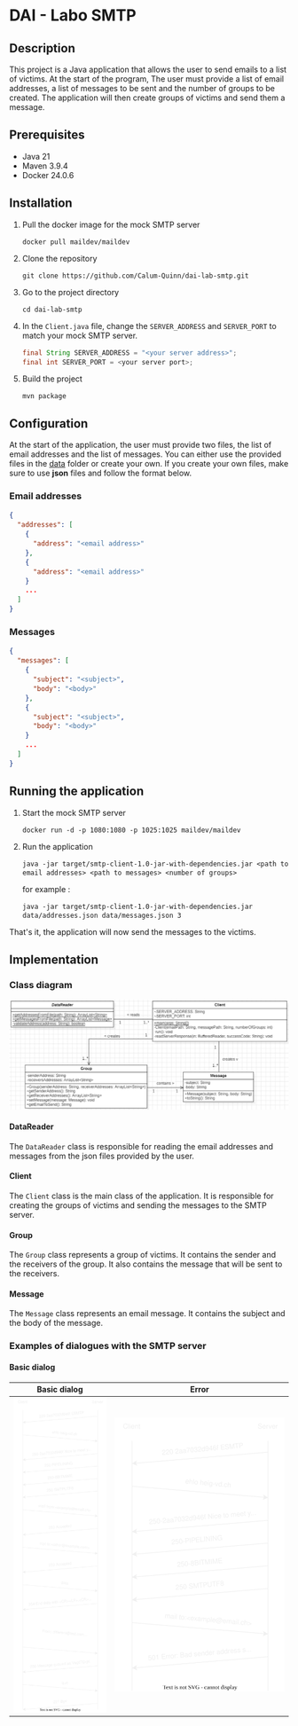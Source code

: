 # DAI - Labo SMTP

## Description

This project is a Java application that allows the user to send emails to a list of victims. At the start of the
program, The user must provide a list of email addresses, a list of messages to be sent and the number of groups to be
created. The application will then create groups of victims and send them a message.

## Prerequisites

- Java 21
- Maven 3.9.4
- Docker 24.0.6

## Installation

1. Pull the docker image for the mock SMTP server

    ```shell
    docker pull maildev/maildev
    ```

2. Clone the repository

    ```shell
    git clone https://github.com/Calum-Quinn/dai-lab-smtp.git
    ```

3. Go to the project directory

    ```shell
    cd dai-lab-smtp
    ```

4. In the `Client.java` file, change the `SERVER_ADDRESS` and `SERVER_PORT` to match your mock SMTP server.

    ```java
    final String SERVER_ADDRESS = "<your server address>";
    final int SERVER_PORT = <your server port>;
    ```

5. Build the project
    ```shell
    mvn package
    ```

## Configuration

At the start of the application, the user must provide two files, the list of email addresses and the list of messages.
You can either use the provided files in the [data](./data) folder or create your own. If you create your own files,
make sure to use
**json** files and follow the format below.

### Email addresses

```json
{
  "addresses": [
    {
      "address": "<email address>"
    },
    {
      "address": "<email address>"
    }
    ...
  ]
}
```

### Messages

```json
{
  "messages": [
    {
      "subject": "<subject>",
      "body": "<body>"
    },
    {
      "subject": "<subject>",
      "body": "<body>"
    }
    ...
  ]
}
```

## Running the application

1. Start the mock SMTP server

    ```shell
    docker run -d -p 1080:1080 -p 1025:1025 maildev/maildev
    ```

2. Run the application

    ```shell
    java -jar target/smtp-client-1.0-jar-with-dependencies.jar <path to email addresses> <path to messages> <number of groups>
    ```
   for example :
    ```shell
    java -jar target/smtp-client-1.0-jar-with-dependencies.jar data/addresses.json data/messages.json 3
    ```

That's it, the application will now send the messages to the victims.

## Implementation

### Class diagram

![img.png](figures/img.png)

#### DataReader

The `DataReader` class is responsible for reading the email addresses and messages from the json files provided by the
user.

#### Client

The `Client` class is the main class of the application. It is responsible for creating the groups of victims and
sending the messages to the SMTP server.

#### Group

The `Group` class represents a group of victims. It contains the sender and the receivers of the group. It also contains 
the message that will be sent to the receivers.

#### Message

The `Message` class represents an email message. It contains the subject and the body of the message.

### Examples of dialogues with the SMTP server
  
#### Basic dialog

|Basic dialog|Error|
|------------|-----|
|![Basic dialog](figures/BasicDialog.svg)|![Error dialog](figures/ErrorDialog.svg)|
